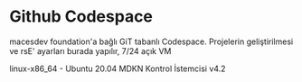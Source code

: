 # Github Codespace

macesdev foundation'a bağlı GiT tabanlı Codespace. Projelerin geliştirilmesi ve rsE' ayarları burada yapılır, 
7/24 açık VM

linux-x86_64 - Ubuntu 20.04
MDKN Kontrol İstemcisi v4.2
